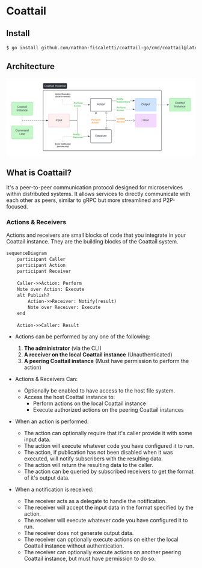 # Coattail

## Install

```bash
$ go install github.com/nathan-fiscaletti/coattail-go/cmd/coattail@latest
```

## Architecture
![Architecture](./arch.png)

## What is Coattail?

It's a peer-to-peer communication protocol designed for microservices within distributed systems. It allows services to directly communicate with each other as peers, similar to gRPC but more streamlined and P2P-focused.

### Actions & Receivers

Actions and receivers are small blocks of code that you integrate in your Coattail instance. They are the building blocks of the Coattail system.

```mermaid
sequenceDiagram
    participant Caller
    participant Action
    participant Receiver

    Caller->>Action: Perform
    Note over Action: Execute
    alt Publish?
        Action->>Receiver: Notify(result)
        Note over Receiver: Execute
    end

    Action->>Caller: Result
```

* Actions can be performed by any one of the following:

    1. **The administrator** (via the CLI)
    2. **A receiver on the local Coattail instance** (Unauthenticated)
    3. **A peering Coattail instance** (Must have permission to perform the action)

* Actions & Receivers Can:

    * Optionally be enabled to have access to the host file system.
    * Access the host Coattail instance to:
        * Perform actions on the local Coattail instance
        * Execute authorized actions on the peering Coattail instances

* When an action is performed:

    * The action can optionally require that it's caller provide it with some input data.
    * The action will execute whatever code you have configured it to run.
    * The action, if publication has not been disabled when it was executed, will notify subscribers with the resulting data.
    * The action will return the resulting data to the caller.
    * The action can be queried by subscribed receivers to get the format of it's output data.

* When a notification is received:

    * The receiver acts as a delegate to handle the notification.
    * The receiver will accept the input data in the format specified by the action.
    * The receiver will execute whatever code you have configured it to run.
    * The receiver does not generate output data.
    * The receiver can optionally execute actions on either the local Coattail instance without authentication.
    * The receiver can optionally execute actions on another peering Coattail instance, but must have permission to do so.